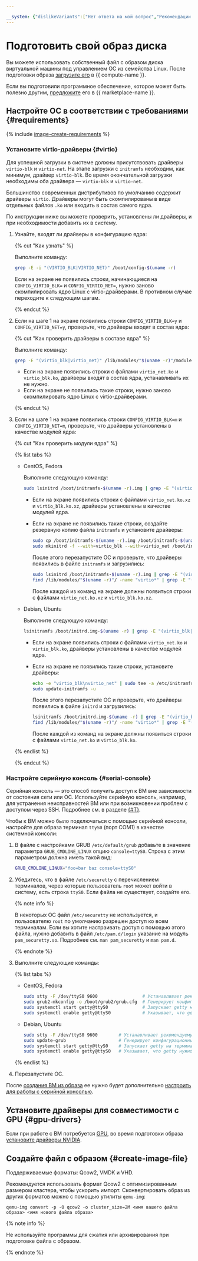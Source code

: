 ```yaml
---

__system: {"dislikeVariants":["Нет ответа на мой вопрос","Рекомендации не помогли","Содержание не соответствует заголовку","Другое"]}
---
```

# Подготовить свой образ диска

Вы можете использовать собственный файл с образом диска виртуальной машины под управлением ОС из семейства Linux. После подготовки образа [загрузите его](upload.md) в {{ compute-name }}.

Если вы подготовили программное обеспечение, которое может быть полезно другим, [предложите](../../../marketplace/operations/create-product.md) его в {{ marketplace-name }}.

## Настройте ОС в соответствии с требованиями {#requirements}

{% include [image-create-requirements](../../../_includes/compute/image-create-requirements.md) %}

### Установите virtio-драйверы {#virtio}

Для успешной загрузки в системе должны присутствовать драйверы `virtio-blk` и `virtio-net`. На этапе загрузки с `initramfs` необходим, как минимум, драйвер `virtio-blk`. Во время окончательной загрузки необходимы оба драйвера — `virtio-blk` и `virtio-net`.

Большинство современных дистрибутивов по умолчанию содержит драйверы `virtio`. Драйверы могут быть скомпилированы в виде отдельных файлов `.ko` или входить в состав самого ядра.

По инструкции ниже вы можете проверить, установлены ли драйверы, и при необходимости добавить их в систему.

1. Узнайте, входят ли драйверы в конфигурацию ядра:

   {% cut "Как узнать" %}

   Выполните команду:
   ```sh
   grep -E -i "(VIRTIO_BLK|VIRTIO_NET)" /boot/config-$(uname -r)
   ```

   Если на экране не появились строки, начинающиеся на `CONFIG_VIRTIO_BLK=` и `CONFIG_VIRTIO_NET=`, нужно заново скомпилировать ядро Linux с virtio-драйверами. В противном случае переходите к следующим шагам.

   {% endcut %}

1. Если на шаге 1 на экране появились строки `CONFIG_VIRTIO_BLK=y` и `CONFIG_VIRTIO_NET=y`, проверьте, что драйверы входят в состав ядра:

   {% cut "Как проверить драйверы в составе ядра" %}

   Выполните команду:
   ```sh
   grep -E "(virtio_blk|virtio_net)" /lib/modules/"$(uname -r)"/modules.builtin
   ```

   * Если на экране появились строки с файлами `virtio_net.ko` и `virtio_blk.ko`, драйверы входят в состав ядра, устанавливать их не нужно.
   * Если на экране не появились такие строки, нужно заново скомпилировать ядро Linux с virtio-драйверами.

   {% endcut %}

1. Если на шаге 1 на экране появились строки `CONFIG_VIRTIO_BLK=m` и `CONFIG_VIRTIO_NET=m`, проверьте, что драйверы установлены в качестве модулей ядра:

   {% cut "Как проверить модули ядра" %}

   {% list tabs %}

   - CentOS, Fedora

     Выполните следующую команду:

     ```sh
     sudo lsinitrd /boot/initramfs-$(uname -r).img | grep -E "(virtio_blk|virtio_net)"
     ```

     * Если на экране появились строки с файлами `virtio_net.ko.xz` и `virtio_blk.ko.xz`, драйверы установлены в качестве модулей ядра.
     * Если на экране не появились такие строки, создайте резервную копию файла `initramfs` и установите драйверы:

       ```sh
       sudo cp /boot/initramfs-$(uname -r).img /boot/initramfs-$(uname -r).img.bak
       sudo mkinitrd -f --with=virtio_blk --with=virtio_net /boot/initramfs-$(uname -r).img $(uname -r)
       ```

       После этого перезапустите ОС и проверьте, что драйверы появились в файле `initramfs` и загрузились:

       ```sh
       sudo lsinitrd /boot/initramfs-$(uname -r).img | grep -E "(virtio_blk|virtio_net)"
       find /lib/modules/"$(uname -r)"/ -name "virtio*" | grep -E "(blk|net)"
       ```

       После каждой из команд на экране должны появиться строки с файлами `virtio_net.ko.xz` и `virtio_blk.ko.xz`.

   - Debian, Ubuntu

     Выполните следующую команду:

     ```sh
     lsinitramfs /boot/initrd.img-$(uname -r) | grep -E "(virtio_blk|virtio_net)"
     ```
     * Если на экране появились строки с файлами `virtio_net.ko` и `virtio_blk.ko`, драйверы установлены в качестве модулей ядра.
     * Если на экране не появились такие строки, установите драйверы:

       ```sh
       echo -e "virtio_blk\nvirtio_net" | sudo tee -a /etc/initramfs-tools/modules
       sudo update-initramfs -u
       ```

       После этого перезапустите ОС и проверьте, что драйверы появились в файле `initrd` и загрузились:

       ```sh
       lsinitramfs /boot/initrd.img-$(uname -r) | grep -E "(virtio_blk|virtio_net)"
       find /lib/modules/"$(uname -r)"/ -name "virtio*" | grep -E "(blk|net)"
       ```

       После каждой из команд на экране должны появиться строки с файлами `virtio_net.ko` и `virtio_blk.ko`.

   {% endlist %}

   {% endcut %}

### Настройте серийную консоль {#serial-console}

Серийная консоль — это способ получить доступ к ВМ вне зависимости от состояния сети или ОС. Используйте серийную консоль, например, для устранения неисправностей ВМ или при возникновении проблем с доступом через SSH. Подробнее см. в разделе [{#T}](../serial-console/index.md).

Чтобы к ВМ можно было подключаться с помощью серийной консоли, настройте для образа терминал `ttyS0` (порт COM1) в качестве системной консоли:

1. В файле с настройками GRUB `/etc/default/grub` добавьте в значение параметра `GRUB_CMDLINE_LINUX` опцию `console=ttyS0`. Строка с этим параметром должна иметь такой вид:

   ```sh
   GRUB_CMDLINE_LINUX="foo=bar baz console=ttyS0"
   ```

1. Убедитесь, что в файле `/etc/securetty` с перечислением терминалов, через которые пользователь `root` может войти в систему, есть строка `ttyS0`. Если файла не существует, создайте его.

   {% note info %}

   В некоторых ОС файл `/etc/securetty` не используется, и пользователю `root` по умолчанию разрешен доступ ко всем терминалам. Если вы хотите настраивать доступ с помощью этого файла, нужно добавить в файл `/etc/pam.d/login` указание на модуль `pam_securetty.so`. Подробнее см. `man pam_securetty` и `man pam.d`.

   {% endnote %} 

1. Выполните следующие команды:

   {% list tabs %}

   - CentOS, Fedora

     ```sh
     sudo stty -F /dev/ttyS0 9600                 # Устанавливает рекомендуемую скорость терминала ttyS0 — 9600 бод 
     sudo grub2-mkconfig -o /boot/grub2/grub.cfg  # Генерирует конфигурационный файл для GRUB
     sudo systemctl start getty@ttyS0             # Запускает getty на терминале ttyS0
     sudo systemctl enable getty@ttyS0            # Указывает, что getty нужно запускать при каждом включении ОС
     ```

   - Debian, Ubuntu

        ```sh
        sudo stty -F /dev/ttyS0 9600        # Устанавливает рекомендуемую скорость терминала ttyS0 — 9600 бод 
        sudo update-grub                    # Генерирует конфигурационный файл для GRUB
        sudo systemctl start getty@ttyS0    # Запускает getty на терминале ttyS0
        sudo systemctl enable getty@ttyS0   # Указывает, что getty нужно запускать при каждом включении ОС
        ```

   {% endlist %}

1. Перезапустите ОС.

После [создания ВМ из образа](upload.md#create-vm-from-user-image) ее нужно будет дополнительно [настроить для работы с серийной консолью](../serial-console/index.md). 

## Установите драйверы для совместимости с GPU {#gpu-drivers}

Если при работе с ВМ потребуется [GPU](../../concepts/gpus.md), во время подготовки образа [установите драйверы NVIDIA](../vm-operate/install-nvidia-drivers.md).

## Создайте файл с образом {#create-image-file}

Поддерживаемые форматы: Qcow2, VMDK и VHD.

Рекомендуется использовать формат Qcow2 с оптимизированным размером кластера, чтобы ускорить импорт. Сконвертировать образ из других форматов можно с помощью утилиты `qemu-img`:

```
qemu-img convert -p -O qcow2 -o cluster_size=2M <имя вашего файла образа> <имя нового файла образа>
```

{% note info %}

Не используйте программы для сжатия или архивирования при подготовке файла с образом.

{% endnote %}
